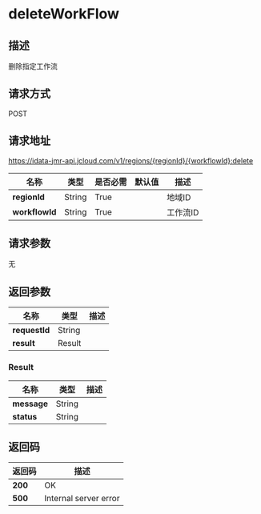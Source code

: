 # deleteWorkFlow


## 描述
删除指定工作流

## 请求方式
POST

## 请求地址
https://idata-jmr-api.jcloud.com/v1/regions/{regionId}/{workflowId}:delete

|名称|类型|是否必需|默认值|描述|
|---|---|---|---|---|
|**regionId**|String|True| |地域ID|
|**workflowId**|String|True| |工作流ID|

## 请求参数
无


## 返回参数
|名称|类型|描述|
|---|---|---|
|**requestId**|String| |
|**result**|Result| |

### Result
|名称|类型|描述|
|---|---|---|
|**message**|String| |
|**status**|String| |

## 返回码
|返回码|描述|
|---|---|
|**200**|OK|
|**500**|Internal server error|
